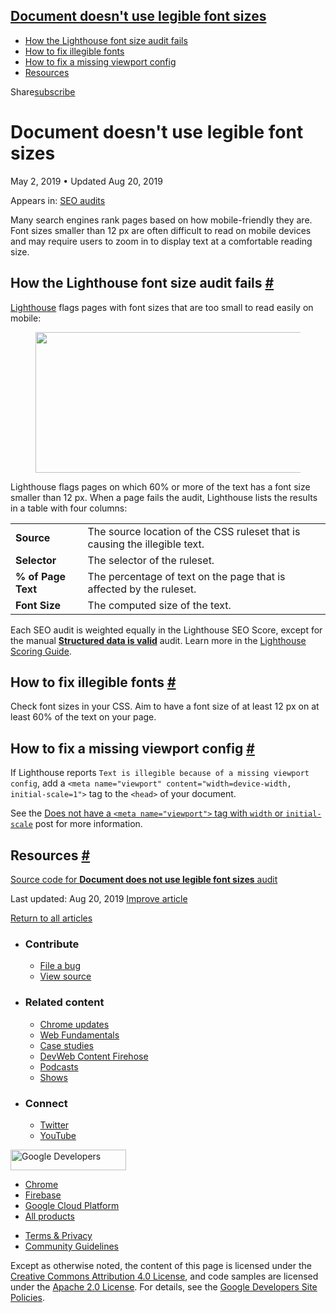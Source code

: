 ## <a href="#document-doesn&#39;t-use-legible-font-sizes" class="w-toc__header--link">Document doesn't use legible font sizes</a>

- [How the Lighthouse font size audit fails](#how-the-lighthouse-font-size-audit-fails)
- [How to fix illegible fonts](#how-to-fix-illegible-fonts)
- [How to fix a missing viewport config](#how-to-fix-a-missing-viewport-config)
- [Resources](#resources)

Share<a href="/newsletter/" class="gc-analytics-event w-actions__fab w-actions__fab--subscribe"><span>subscribe</span></a>

# Document doesn't use legible font sizes

May 2, 2019 <span class="w-author__separator">•</span> Updated Aug 20, 2019

<span class="w-post-signpost__title">Appears in:</span> <a href="/lighthouse-seo" class="w-post-signpost__link">SEO audits</a>

Many search engines rank pages based on how mobile-friendly they are. Font sizes smaller than 12 px are often difficult to read on mobile devices and may require users to zoom in to display text at a comfortable reading size.

## How the Lighthouse font size audit fails <a href="#how-the-lighthouse-font-size-audit-fails" class="w-headline-link">#</a>

[Lighthouse](https://developers.google.com/web/tools/lighthouse/) flags pages with font sizes that are too small to read easily on mobile:

<figure><img src="https://web-dev.imgix.net/image/tcFciHGuF3MxnTr1y5ue01OGLBn2/ky2VDt8ZtedleWFLn1Gt.png?auto=format" class="w-screenshot" sizes="(min-width: 800px) 800px, calc(100vw - 48px)" srcset="https://web-dev.imgix.net/image/tcFciHGuF3MxnTr1y5ue01OGLBn2/ky2VDt8ZtedleWFLn1Gt.png?auto=format&amp;w=200 200w, https://web-dev.imgix.net/image/tcFciHGuF3MxnTr1y5ue01OGLBn2/ky2VDt8ZtedleWFLn1Gt.png?auto=format&amp;w=228 228w, https://web-dev.imgix.net/image/tcFciHGuF3MxnTr1y5ue01OGLBn2/ky2VDt8ZtedleWFLn1Gt.png?auto=format&amp;w=260 260w, https://web-dev.imgix.net/image/tcFciHGuF3MxnTr1y5ue01OGLBn2/ky2VDt8ZtedleWFLn1Gt.png?auto=format&amp;w=296 296w, https://web-dev.imgix.net/image/tcFciHGuF3MxnTr1y5ue01OGLBn2/ky2VDt8ZtedleWFLn1Gt.png?auto=format&amp;w=338 338w, https://web-dev.imgix.net/image/tcFciHGuF3MxnTr1y5ue01OGLBn2/ky2VDt8ZtedleWFLn1Gt.png?auto=format&amp;w=385 385w, https://web-dev.imgix.net/image/tcFciHGuF3MxnTr1y5ue01OGLBn2/ky2VDt8ZtedleWFLn1Gt.png?auto=format&amp;w=439 439w, https://web-dev.imgix.net/image/tcFciHGuF3MxnTr1y5ue01OGLBn2/ky2VDt8ZtedleWFLn1Gt.png?auto=format&amp;w=500 500w, https://web-dev.imgix.net/image/tcFciHGuF3MxnTr1y5ue01OGLBn2/ky2VDt8ZtedleWFLn1Gt.png?auto=format&amp;w=571 571w, https://web-dev.imgix.net/image/tcFciHGuF3MxnTr1y5ue01OGLBn2/ky2VDt8ZtedleWFLn1Gt.png?auto=format&amp;w=650 650w, https://web-dev.imgix.net/image/tcFciHGuF3MxnTr1y5ue01OGLBn2/ky2VDt8ZtedleWFLn1Gt.png?auto=format&amp;w=741 741w, https://web-dev.imgix.net/image/tcFciHGuF3MxnTr1y5ue01OGLBn2/ky2VDt8ZtedleWFLn1Gt.png?auto=format&amp;w=845 845w, https://web-dev.imgix.net/image/tcFciHGuF3MxnTr1y5ue01OGLBn2/ky2VDt8ZtedleWFLn1Gt.png?auto=format&amp;w=964 964w, https://web-dev.imgix.net/image/tcFciHGuF3MxnTr1y5ue01OGLBn2/ky2VDt8ZtedleWFLn1Gt.png?auto=format&amp;w=1098 1098w, https://web-dev.imgix.net/image/tcFciHGuF3MxnTr1y5ue01OGLBn2/ky2VDt8ZtedleWFLn1Gt.png?auto=format&amp;w=1252 1252w, https://web-dev.imgix.net/image/tcFciHGuF3MxnTr1y5ue01OGLBn2/ky2VDt8ZtedleWFLn1Gt.png?auto=format&amp;w=1428 1428w, https://web-dev.imgix.net/image/tcFciHGuF3MxnTr1y5ue01OGLBn2/ky2VDt8ZtedleWFLn1Gt.png?auto=format&amp;w=1600 1600w" width="800" height="225" /></figure>Lighthouse flags pages on which 60% or more of the text has a font size smaller than 12 px. When a page fails the audit, Lighthouse lists the results in a table with four columns:

<table><tbody><tr class="odd"><td><strong>Source</strong></td><td>The source location of the CSS ruleset that is causing the illegible text.</td></tr><tr class="even"><td><strong>Selector</strong></td><td>The selector of the ruleset.</td></tr><tr class="odd"><td><strong>% of Page Text</strong></td><td>The percentage of text on the page that is affected by the ruleset.</td></tr><tr class="even"><td><strong>Font Size</strong></td><td>The computed size of the text.</td></tr></tbody></table>

Each SEO audit is weighted equally in the Lighthouse SEO Score, except for the manual **[Structured data is valid](/structured-data)** audit. Learn more in the [Lighthouse Scoring Guide](https://developers.google.com/web/tools/lighthouse/v3/scoring).

## How to fix illegible fonts <a href="#how-to-fix-illegible-fonts" class="w-headline-link">#</a>

Check font sizes in your CSS. Aim to have a font size of at least 12 px on at least 60% of the text on your page.

## How to fix a missing viewport config <a href="#how-to-fix-a-missing-viewport-config" class="w-headline-link">#</a>

If Lighthouse reports `Text is illegible because of a missing viewport config`, add a `<meta name="viewport" content="width=device-width, initial-scale=1">` tag to the `<head>` of your document.

See the [Does not have a `<meta name="viewport">` tag with `width` or `initial-scale`](/viewport) post for more information.

## Resources <a href="#resources" class="w-headline-link">#</a>

[Source code for **Document does not use legible font sizes** audit](https://github.com/GoogleChrome/lighthouse/blob/master/lighthouse-core/audits/seo/font-size.js)

<span class="w-mr--sm">Last updated: Aug 20, 2019 </span>[Improve article](https://github.com/GoogleChrome/web.dev/blob/master/src/site/content/en/lighthouse-seo/font-size/index.md)

<a href="/lighthouse-seo" class="gc-analytics-event w-article-navigation__link w-article-navigation__link--back w-article-navigation__link--single">Return to all articles</a>

- ### Contribute

  - <a href="https://github.com/GoogleChrome/web.dev/issues/new?assignees=&amp;labels=bug&amp;template=bug_report.md&amp;title=" class="w-footer__linkbox-link">File a bug</a>
  - <a href="https://github.com/googlechrome/web.dev" class="w-footer__linkbox-link">View source</a>

- ### Related content

  - <a href="https://blog.chromium.org/" class="w-footer__linkbox-link">Chrome updates</a>
  - <a href="https://developers.google.com/web/" class="w-footer__linkbox-link">Web Fundamentals</a>
  - <a href="https://developers.google.com/web/showcase/" class="w-footer__linkbox-link">Case studies</a>
  - <a href="https://devwebfeed.appspot.com/" class="w-footer__linkbox-link">DevWeb Content Firehose</a>
  - <a href="/podcasts/" class="w-footer__linkbox-link">Podcasts</a>
  - <a href="/shows/" class="w-footer__linkbox-link">Shows</a>

- ### Connect

  - <a href="https://www.twitter.com/ChromiumDev" class="w-footer__linkbox-link">Twitter</a>
  - <a href="https://www.youtube.com/user/ChromeDevelopers" class="w-footer__linkbox-link">YouTube</a>

<a href="https://developers.google.com/" class="w-footer__utility-logo-link"><img src="/images/lockup-color.png" alt="Google Developers" class="w-footer__utility-logo" width="185" height="33" /></a>

- <a href="https://developer.chrome.com/" class="w-footer__utility-link">Chrome</a>
- <a href="https://firebase.google.com/" class="w-footer__utility-link">Firebase</a>
- <a href="https://cloud.google.com/" class="w-footer__utility-link">Google Cloud Platform</a>
- <a href="https://developers.google.com/products" class="w-footer__utility-link">All products</a>

<!-- -->

- <a href="https://policies.google.com/" class="w-footer__utility-link">Terms &amp; Privacy</a>
- <a href="/community-guidelines/" class="w-footer__utility-link">Community Guidelines</a>

Except as otherwise noted, the content of this page is licensed under the [Creative Commons Attribution 4.0 License](https://creativecommons.org/licenses/by/4.0/), and code samples are licensed under the [Apache 2.0 License](https://www.apache.org/licenses/LICENSE-2.0). For details, see the [Google Developers Site Policies](https://developers.google.com/terms/site-policies).
